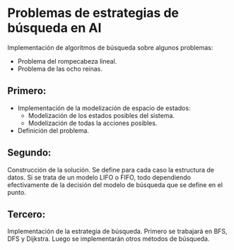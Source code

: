 # Problemas de estrategias de búsqueda en AI
Implementación de algorítmos de búsqueda sobre algunos problemas:
- Problema del rompecabeza lineal.
- Problema de las ocho reinas.

## Primero:
- Implementación de la modelización de espacio de estados:
    - Modelización de los estados posibles del sistema.
    - Modelización de todas la acciones posibles.
- Definición del problema.

## Segundo:
Construcción de la solución. Se define para cada caso la estructura de datos. Si se trata de un modelo LIFO o FIFO, todo dependiendo efectivamente de la decisión del modelo de búsqueda que se define en el punto.

## Tercero:
Implementación de la estrategia de búsqueda. Primero se trabajará en BFS, DFS y Dijkstra. Luego se implementarán otros métodos de búsqueda.


